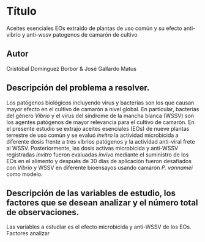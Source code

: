 # Título
Aceites esenciales EOs extraido de plantas de uso común y su efecto anti-vibrio y anti-wssv patogenos de camarón de cultivo 

## Autor
Cristóbal Domínguez Borbor & José Gallardo Matus

## Descripción del problema a resolver.
Los patógenos biológicos incluyendo virus y bacterias son los que causan mayor efecto en el cultivo de camarón a nivel global. En particular, bacterias del género _Vibrio_ y el virus del síndrome de la mancha blanca (WSSV) son los agentes patógenos de mayor relevancia para el cultivo de camarón. En el presente estudio se extrajo aceites esenciales (EOs) de nueve plantas terrestre de uso común y se evaluó _invitro_ la actividad microbicida a diferente dosis frente a tres vibrios patógenos y la actividad anti-viral frete al WSSV. Posteriormente, las dosis activas microbicida y anti-WSSV registradas _invitro_ fueron evaluadas _invivo_ mediante el suministro de los EOs en el alimento y después de 30 días de aplicación fueron desafiados con _Vibrio_ y WSSV en diferente bioensayos usando camarón _P. vannamei_ como modelo.        
## Descripción de las variables de estudio, los factores que se desean analizar y el número total de observaciones.
Las variables a estudiar es el efecto microbicida y anti-WSSV de los EOs.
Factores analizar 

